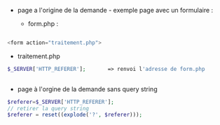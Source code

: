  * page a l'origine de la demande - exemple page avec un formulaire :
 
   * form.php :

```php

<form action="traitement.php">
```
   * traitement.php

```php
$_SERVER['HTTP_REFERER'];       => renvoi l'adresse de form.php
	    
```



* page à l'orgine de la demande sans query string



```php
$referer=$_SERVER['HTTP_REFERER'];
// retirer la query string
$referer = reset((explode('?', $referer)));

```

